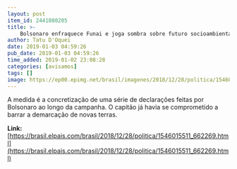 ```yaml
---
layout: post
item_id: 2441080205
title: >-
    Bolsonaro enfraquece Funai e joga sombra sobre futuro socioambiental do país
author: Tatu D'Oquei
date: 2019-01-03 04:59:26
pub_date: 2019-01-03 04:59:26
time_added: 2019-01-02 23:08:28
categories: [avisamos]
tags: []
image: https://ep00.epimg.net/brasil/imagenes/2018/12/28/politica/1546015511_662269_1546016537_rrss_normal.jpg
---
```


A medida é a concretização de uma série de declarações feitas por Bolsonaro ao longo da campanha. O capitão já havia se comprometido a barrar a demarcação de novas terras.

**Link:** [https://brasil.elpais.com/brasil/2018/12/28/politica/1546015511_662269.html](https://brasil.elpais.com/brasil/2018/12/28/politica/1546015511_662269.html)

